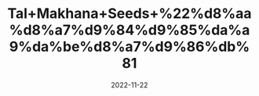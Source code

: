 ---
title: 'Tal+Makhana+Seeds+%22%d8%aa%d8%a7%d9%84%d9%85%da%a9%da%be%d8%a7%d9%86%db%81'
date: '2022-11-22' 
metatag: '' 
inventory: '0' 
draft: false 
# meta description 
shortDescripton: 'Asteracantha+longifolia%22+Rich+in+nutrients.+Makhana+is+an+excellent+source+of+several+important+nutrients+and+makes+a+great+addition+to+a+healthy%2c+well-rounded+diet.This+magical+herb+is+extremely+useful+against+general+weakness+and+debility.+It+reduces+anxiety+and+stressful+conditions+'
description: 'Seed+%d8%aa%d8%ae%d9%85++%d8%a8%db%8c%d8%ac'
longdescription: ''
tags: ''
brand: ''
subCategory: ''
unit: '10 gm-Pk'
sellCount: '0'
featured: True
# product Price
price: '20.0'
# Product Short Description
shortDescription: 'Asteracantha+longifolia%22+Rich+in+nutrients.+Makhana+is+an+excellent+source+of+several+important+nutrients+and+makes+a+great+addition+to+a+healthy%2c+well-rounded+diet.This+magical+herb+is+extremely+useful+against+general+weakness+and+debility.+It+reduces+anxiety+and+stressful+conditions+'
productID: '72F9BE77-972C-ED11-9968-005056B3A416'
type: 'products'
category: 'Seed+%d8%aa%d8%ae%d9%85++%d8%a8%db%8c%d8%ac' 
thumnailproduct: 'https://eraconnect.blob.core.windows.net/product-images/aminsaddiquidawakhana/72F9BE77-972C-ED11-9968-005056B3A416.webp' 
images:
  - image: 'https://eraconnect.blob.core.windows.net/product-images/aminsaddiquidawakhana/72F9BE77-972C-ED11-9968-005056B3A416.webp'  
Variants:
---